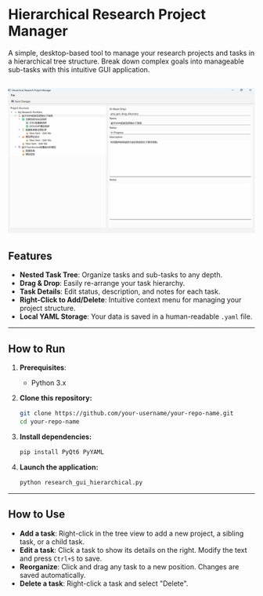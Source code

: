 # Hierarchical Research Project Manager

A simple, desktop-based tool to manage your research projects and tasks in a hierarchical tree structure. Break down complex goals into manageable sub-tasks with this intuitive GUI application.

![research_manager](research_manager.png)
---

## Features

- **Nested Task Tree**: Organize tasks and sub-tasks to any depth.
- **Drag & Drop**: Easily re-arrange your task hierarchy.
- **Task Details**: Edit status, description, and notes for each task.
- **Right-Click to Add/Delete**: Intuitive context menu for managing your project structure.
- **Local YAML Storage**: Your data is saved in a human-readable `.yaml` file.

---

## How to Run

1.  **Prerequisites**:
    *   Python 3.x

2.  **Clone this repository:**
    ```bash
    git clone https://github.com/your-username/your-repo-name.git
    cd your-repo-name
    ```

3.  **Install dependencies:**
    ```bash
    pip install PyQt6 PyYAML
    ```

4.  **Launch the application:**
    ```bash
    python research_gui_hierarchical.py
    ```

---

## How to Use

- **Add a task**: Right-click in the tree view to add a new project, a sibling task, or a child task.
- **Edit a task**: Click a task to show its details on the right. Modify the text and press `Ctrl+S` to save.
- **Reorganize**: Click and drag any task to a new position. Changes are saved automatically.
- **Delete a task**: Right-click a task and select "Delete".

